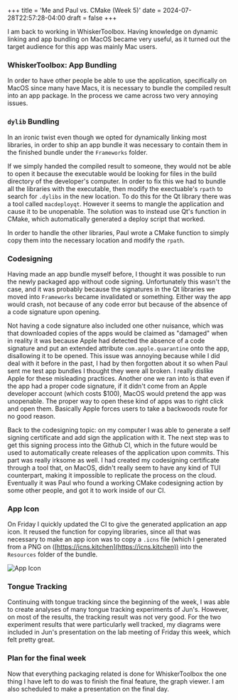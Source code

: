 +++
title = 'Me and Paul vs. CMake (Week 5)'
date = 2024-07-28T22:57:28-04:00
draft = false 
+++

I am back to working in WhiskerToolbox. Having knowledge on dynamic linking and app bundling on MacOS became very useful, as it turned out the target audience for this app was mainly Mac users.
<!--more-->

### WhiskerToolbox: App Bundling
In order to have other people be able to use the application, specifically on MacOS since many have Macs, it is necessary to bundle the compiled result into an app package. In the process we came across two very annoying issues.

### `dylib` Bundling
In an ironic twist even though we opted for dynamically linking most libraries, in order to ship an app bundle it was necessary to contain them in the finished bundle under the `Frameworks` folder. 

If we simply handed the compiled result to someone, they would not be able to open it because the executable would be looking for files in the build directory of the developer's computer. In order to fix this we had to bundle all the libraries with the executable, then modify the exectuable's `rpath` to search for `.dylibs` in the new location. To do this for the Qt library there was a tool called `macdeployqt`. However it seems to mangle the application and cause it to be unopenable. The solution was to instead use Qt's function in CMake, which automatically generated a deploy script that worked.

In order to handle the other libraries, Paul wrote a CMake function to simply copy them into the necessary location and modify the `rpath`.

### Codesigning
Having made an app bundle myself before, I thought it was possible to run the newly packaged app without code signing. Unfortunately this wasn't the case, and it was probably because the signatures in the Qt libraries we moved into `Frameworks` became invalidated or something. Either way the app would crash, not because of any code error but because of the absence of a code signature upon opening.

Not having a code signature also included one other nuisance, which was that downloaded copies of the apps would be claimed as "damaged" when in reality it was because Apple had detected the absence of a code signature and put an extended attribute `com.apple.quarantine` onto the app, disallowing it to be opened. This issue was annoying because while I did deal with it before in the past, I had by then forgotten about it so when Paul sent me test app bundles I thought they were all broken. I really dislike Apple for these misleading practices. Another one we ran into is that even if the app had a proper code signature, if it didn't come from an Apple developer account (which costs $100), MacOS would pretend the app was unopenable. The proper way to open these kind of apps was to right click and open them. Basically Apple forces users to take a backwoods route for no good reason.

Back to the codesigning topic: on my computer I was able to generate a self signing certificate and add sign the application with it. The next step was to get this signing process into the Github CI, which in the future would be used to automatically create releases of the application upon commits. This part was really irksome as well. I had created my codesigning certificate through a tool that, on MacOS, didn't really seem to have any kind of TUI counterpart, making it impossible to replicate the process on the cloud. Eventually it was Paul who found a working CMake codesigning action by some other people, and got it to work inside of our CI.

### App Icon
On Friday I quickly updated the CI to give the generated application an app icon. It reused the function for copying libraries, since all that was necessary to make an app icon was to copy a `.icns` file (which I generated from a PNG on ([https://icns.kitchen](https://icns.kitchen)) into the `Resources` folder of the bundle.

![App Icon](/images/appicon2.png)

### Tongue Tracking
Continuing with tongue tracking since the beginning of the week, I was able to create analyses of many tongue tracking experiments of Jun's. However, on most of the results, the tracking result was not very good. For the two experiment results that were particularly well tracked, my diagrams were included in Jun's presentation on the lab meeting of Friday this week, which felt pretty great.

### Plan for the final week
Now that everything packaging related is done for WhiskerToolbox the one thing I have left to do was to finish the final feature, the graph viewer. I am also scheduled to make a presentation on the final day.